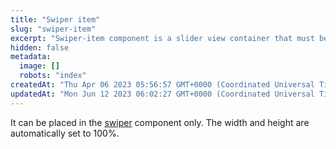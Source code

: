 ```yaml
---
title: "Swiper item"
slug: "swiper-item"
excerpt: "Swiper-item component is a slider view container that must be hosted in a swiper component."
hidden: false
metadata: 
  image: []
  robots: "index"
createdAt: "Thu Apr 06 2023 05:56:57 GMT+0000 (Coordinated Universal Time)"
updatedAt: "Mon Jun 12 2023 06:02:27 GMT+0000 (Coordinated Universal Time)"
---
```

It can be placed in the [swiper](doc:swiper) component only. The width and height are automatically set to 100%.
